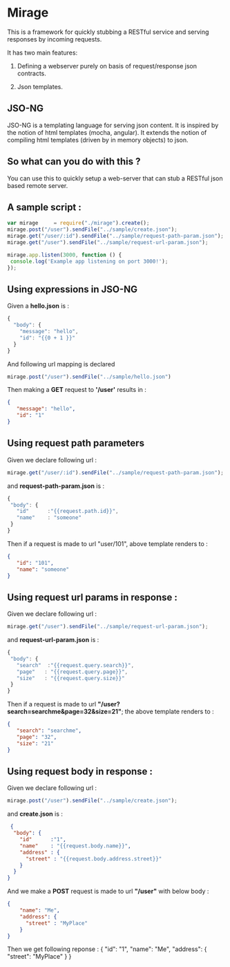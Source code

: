 # Mirage

This is a framework for quickly stubbing a RESTful service and serving responses by incoming requests.

It has two main features:

1. Defining a webserver purely on basis of request/response json contracts.

2. Json templates.

## JSO-NG

  JSO-NG is a templating language for serving json content.
  It is inspired by the notion of html templates (mocha, angular).
  It extends the notion of compiling html templates (driven by in memory objects) to json.

## So what can you do with this ?

You can use this to quickly setup a web-server that can stub a RESTful json based remote server.

## A sample script :

```javascript
var mirage     = require("./mirage").create();
mirage.post("/user").sendFile("../sample/create.json");
mirage.get("/user/:id").sendFile("../sample/request-path-param.json");
mirage.get("/user").sendFile("../sample/request-url-param.json");

mirage.app.listen(3000, function () {
 console.log('Example app listening on port 3000!');
});
```

## Using expressions in JSO-NG

Given a __hello.json__ is : 
```javascript
{
  "body": {
    "message": "hello",
    "id": "{{0 + 1 }}"
  }
}
```
And following url mapping is declared 
```javascript
mirage.post("/user").sendFile("../sample/hello.json")
```

Then making a __GET__ request to __'/user'__ results in : 
 ```json
 {
    "message": "hello",
    "id": "1"
}
 ```
## Using request path parameters
Given we declare following url :
 ```javascript
 mirage.get("/user/:id").sendFile("../sample/request-path-param.json");
```
 and __request-path-param.json__ is : 
 ```javascript
{
  "body": {
    "id"      :"{{request.path.id}}",
    "name"    : "someone"
  }
}
```
Then if a request is made to url "user/101", above template renders to : 
 ```json
 {
    "id": "101",
    "name": "someone"
}
```
## Using request url params in response : 
Given we declare following url :

```javascript
mirage.get("/user").sendFile("../sample/request-url-param.json");
```

 and __request-url-param.json__ is : 
 ```javascript
{
  "body": {
    "search"  :"{{request.query.search}}",
    "page"   : "{{request.query.page}}",
    "size"   : "{{request.query.size}}"
  }
}
```
Then if a request is made to url __"/user?search=searchme&page=32&size=21"__; the above template renders to : 
 ```json
{
    "search": "searchme",
    "page": "32",
    "size": "21"
}
```

## Using request body in response : 

Given we declare following url :
```javascript
mirage.post("/user").sendFile("../sample/create.json");
```
and __create.json__ is : 
```json
 {
  "body": {
    "id"      :"1",
    "name"    : "{{request.body.name}}",
    "address" : {
      "street" : "{{request.body.address.street}}"
    }
  }
}
```
And we make a __POST__ request is made to url __"/user"__ with below body : 
```json
{
    "name": "Me",
    "address": {
      "street" : "MyPlace"
    }
}
```

Then we get following reponse : 
{
    "id": "1",
    "name": "Me",
    "address": {
        "street": "MyPlace"
    }
}
